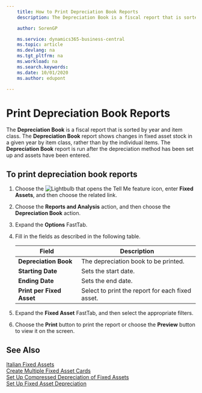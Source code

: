 ```yaml
---
    title: How to Print Depreciation Book Reports
    description: The Depreciation Book is a fiscal report that is sorted by year and item class. The Depreciation Book report shows changes in fixed asset stock in a given year by item class, rather than by the individual items. The Depreciation Book report is run after the depreciation method has been set up and assets have been entered.

    author: SorenGP

    ms.service: dynamics365-business-central
    ms.topic: article
    ms.devlang: na
    ms.tgt_pltfrm: na
    ms.workload: na
    ms.search.keywords:
    ms.date: 10/01/2020
    ms.author: edupont

---
```

# Print Depreciation Book Reports
The **Depreciation Book** is a fiscal report that is sorted by year and item class. The **Depreciation Book** report shows changes in fixed asset stock in a given year by item class, rather than by the individual items. The **Depreciation Book** report is run after the depreciation method has been set up and assets have been entered.  

## To print depreciation book reports  

1.  Choose the ![Lightbulb that opens the Tell Me feature](../../media/ui-search/search_small.png "Tell me what you want to do") icon, enter **Fixed Assets**, and then choose the related link.  
2.  Choose the **Reports and Analysis** action, and then choose the **Depreciation Book** action.  
3.  Expand the **Options** FastTab.  
4.  Fill in the fields as described in the following table.  

    |Field|Description|  
    |---------------------------------|---------------------------------------|  
    |**Depreciation Book**|The depreciation book to be printed.|  
    |**Starting Date**|Sets the start date.|  
    |**Ending Date**|Sets the end date.|  
    |**Print per Fixed Asset**|Select to print the report for each fixed asset.|  

5.  Expand the **Fixed Asset** FastTab, and then select the appropriate filters.  
6.  Choose the **Print** button to print the report or choose the **Preview** button to view it on the screen.  

## See Also  
 [Italian Fixed Assets](italian-fixed-assets.md)   
 [Create Multiple Fixed Asset Cards](how-to-create-multiple-fixed-asset-cards.md)   
 [Set Up Compressed Depreciation of Fixed Assets](how-to-set-up-compressed-depreciation-of-fixed-assets.md)  
 [Set Up Fixed Asset Depreciation](../../fa-how-setup-depreciation.md)
